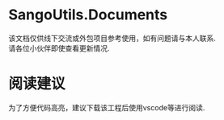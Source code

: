 # SangoUtils.Documents

该文档仅供线下交流或外包项目参考使用，如有问题请与本人联系.     
请各位小伙伴即使查看更新情况.

# 阅读建议

为了方便代码高亮，建议下载该工程后使用vscode等进行阅读.

